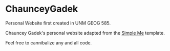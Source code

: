 # ChaunceyGadek
Personal Website first created in UNM GEOG 585.

Chauncey Gadek's personal website adapted from the <a href="https://www.w3schools.com/bootstrap/bootstrap_theme_me.asp" target="_blank">Simple Me</a> template.

Feel free to cannibalize any and all code.
